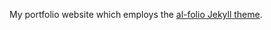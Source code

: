 My portfolio website which employs the [al-folio Jekyll theme](https://github.com/alshedivat/al-folio).
